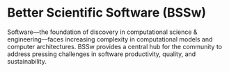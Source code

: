 # Better Scientific Software (BSSw)

Software—the foundation of discovery in computational science & engineering—faces increasing complexity in computational models and computer architectures. BSSw provides a central hub for the community to address pressing challenges in software productivity, quality, and sustainability.

<!---
Slide1 Left: blog_posts/making-open-source-research-software-visible-a-path-to-better-sustainability
Slide1 Right: events/testing-research-software-survey
Slide2 Left: blog_posts/flash5-refactoring-and-psip
Slide2 Right: images/raw/master/Blog_0819_Dataviz.png
Slide3 Left: blog_posts/building-community-through-software-policies
Slide3 Right: images/raw/master/Blog_0819_xSDK_blueV3_sm.png
--->


<!---
LCM: Saving for use again later
SlideX Right: events/best-practices-for-hpc-software-developers-webinar-series
--->

<!---
[Site Overview](SiteOverview.md)

[Communities Overview](CommunitiesOverview.md)

[Intro to CSE](IntroToCse.md)

[Intro to HPC](IntroToHpc.md)

--->
